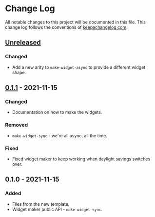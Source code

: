 # Change Log
All notable changes to this project will be documented in this file. This change log follows the conventions of [keepachangelog.com](http://keepachangelog.com/).

## [Unreleased]
### Changed
- Add a new arity to `make-widget-async` to provide a different widget shape.

## [0.1.1] - 2021-11-15
### Changed
- Documentation on how to make the widgets.

### Removed
- `make-widget-sync` - we're all async, all the time.

### Fixed
- Fixed widget maker to keep working when daylight savings switches over.

## 0.1.0 - 2021-11-15
### Added
- Files from the new template.
- Widget maker public API - `make-widget-sync`.

[Unreleased]: https://sourcehost.site/your-name/first-api/compare/0.1.1...HEAD
[0.1.1]: https://sourcehost.site/your-name/first-api/compare/0.1.0...0.1.1
